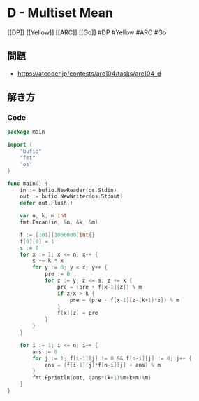 # D - Multiset Mean
[[DP]] [[Yellow]] [[ARC]] [[Go]]
#DP #Yellow #ARC #Go 

## 問題
- https://atcoder.jp/contests/arc104/tasks/arc104_d

## 解き方
### Code
```go
package main

import (
	"bufio"
	"fmt"
	"os"
)

func main() {
	in := bufio.NewReader(os.Stdin)
	out := bufio.NewWriter(os.Stdout)
	defer out.Flush()

	var n, k, m int
	fmt.Fscan(in, &n, &k, &m)

	f := [101][1000000]int{}
	f[0][0] = 1
	s := 0
	for x := 1; x <= n; x++ {
		s += k * x
		for y := 0; y < x; y++ {
			pre := 0
			for z := y; z <= s; z += x {
				pre = (pre + f[x-1][z]) % m
				if z/x > k {
					pre = (pre - f[x-1][z-(k+1)*x]) % m
				}
				f[x][z] = pre
			}
		}
	}

	for i := 1; i <= n; i++ {
		ans := 0
		for j := 1; f[i-1][j] != 0 && f[n-i][j] != 0; j++ {
			ans = (f[i-1][j]*f[n-i][j] + ans) % m
		}
		fmt.Fprintln(out, (ans*(k+1)%m+k+m)%m)
	}
}
```